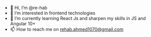 - 👋 Hi, I’m @re-hab
- 👀 I’m interested in frontend technologies
- 🌱 I’m currently learning React Js and sharpen my skills in JS and Angular 10+
- 📫 How to reach me on rehab.ahmed1070@gmail.com

<!---
re-hab/re-hab is a ✨ special ✨ repository because its `README.md` (this file) appears on your GitHub profile.
You can click the Preview link to take a look at your changes.
--->
